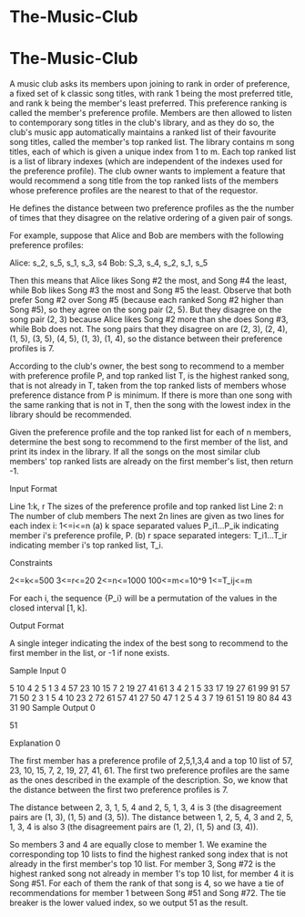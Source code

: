 ﻿# The-Music-Club
# The-Music-Club

A music club asks its members upon joining to rank in order of preference,
 a fixed set of k classic song titles, with rank 1 being the most preferred title,
 and rank k being the member's least preferred. This preference ranking is called the member's preference profile. 
 Members are then allowed to listen to contemporary song titles in the club's library, and as they do so, 
 the club's music app automatically maintains a ranked list of their favourite song titles, called the member's top ranked list. 
 The library contains m song titles, each of which is given a unique index from 1 to m. Each top ranked list is a list of library indexes (which are independent of the indexes used for the preference profile). 
 The club owner wants to implement a feature that would recommend a song title from the top ranked lists of the members whose preference profiles are the nearest to that of the requestor.


He defines the distance between two preference profiles as the the number of times 
that they disagree on the relative ordering of a given pair of songs.

For example, suppose that Alice and Bob are members with the following preference profiles:

Alice: s_2, s_5, s_1, s_3, s4
Bob: S_3, s_4, s_2, s_1, s_5

Then this means that Alice likes Song #2 the most, and Song #4 the least, 
while Bob likes Song #3 the most and Song #5 the least. Observe that both prefer Song #2 over Song #5 (because each ranked Song #2 higher than Song #5), 
so they agree on the song pair (2, 5). But they disagree on the song pair (2, 3) because Alice likes Song #2 more than she does Song #3, while Bob does not. 
The song pairs that they disagree on are (2, 3), (2, 4), (1, 5), (3, 5), (4, 5), (1, 3), (1, 4), so the distance between their preference profiles is 7.

According to the club's owner, the best song to recommend to a member with preference profile P, and top ranked list T, is the highest ranked song, 
that is not already in T, taken from the top ranked lists of members whose preference distance from P is minimum. 
If there is more than one song with the same ranking that is not in T, 
then the song with the lowest index in the library should be recommended.

Given the preference profile and the top ranked list for each of n members, determine the best song to recommend to the first member of the list, 
and print its index in the library. If all the songs on the most similar club members' top ranked lists are already on the first member's list, then return -1.

Input Format

Line 1:k, r  The sizes of the preference profile and top ranked list
Line 2: n The number of club members
The next 2n lines are given as two lines for each index i: 1<=i<=n 
(a) k space separated values P_i1...P_ik indicating member i's preference profile, P.
(b) r space separated integers: T_i1...T_ir indicating member i's top ranked list, T_i.

Constraints

2<=k<=500
3<=r<=20
2<=n<=1000
100<=m<=10^9
1<=T_ij<=m

For each i, the sequence {P_i} will be a permutation of the values in the closed interval [1, k].

Output Format

A single integer indicating the index of the best song to recommend to the first member in the list, or -1 if none exists.

Sample Input 0

5 10
4
2 5 1 3 4
57 23 10 15 7 2 19 27 41 61
3 4 2 1 5
33 17 19 27 61 99 91 57 71 50
2 3 1 5 4
10 23 2 72 61 57 41 27 50 47
1 2 5 4 3
7 19 61 51 19 80 84 43 31 90
Sample Output 0

51


Explanation 0

The first member has a preference profile of 2,5,1,3,4 and a top 10 list of 57, 23, 10, 15, 7, 2, 19, 27, 41, 61.
The first two preference profiles are the same as the ones described in the example of the description. 
So, we know that the distance between the first two preference profiles is 7.

The distance between 2, 3, 1, 5, 4 and 2, 5, 1, 3, 4 is 3 (the disagreement pairs are (1, 3), (1, 5) and (3, 5)). 
The distance between 1, 2, 5, 4, 3 and 2, 5, 1, 3, 4 is also 3 (the disagreement pairs are (1, 2), (1, 5) and (3, 4)).

So members 3 and 4 are equally close to member 1. 
We examine the corresponding top 10 lists to find the highest ranked song index that is not already in the first member's top 10 list. 
For member 3, Song #72 is the highest ranked song not already in member 1's top 10 list, for member 4 it is Song #51. For each of them the rank of that song is 4, 
so we have a tie of recommendations for member 1 between Song #51 and Song #72. The tie breaker is the lower valued index, so we output 51 as the result.
